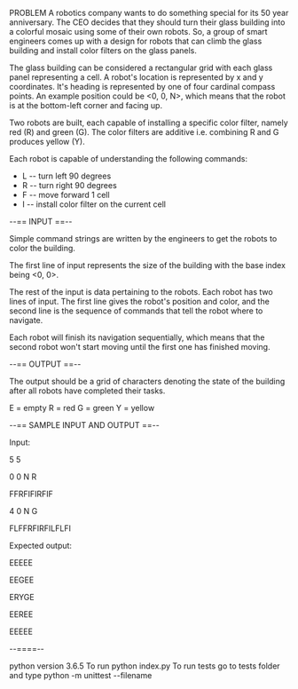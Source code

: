 PROBLEM
A robotics company wants to do something special for its 50 year anniversary. The CEO decides that they should turn their glass building into a colorful mosaic using some of their own robots. So, a group of smart engineers comes up with a design for robots that can climb the glass building and install color filters on the glass panels.

The glass building can be considered a rectangular grid with each glass panel representing a cell. A robot's location is represented by x and y coordinates. It's heading is represented by one of four cardinal compass points. An example position could be <0, 0, N>, which means that the robot is at the bottom-left corner and facing up.

Two robots are built, each capable of installing a specific color filter, namely red (R) and green (G). The color filters are additive i.e. combining R and G produces yellow (Y).

Each robot is capable of understanding the following commands:
* L -- turn left 90 degrees
* R -- turn right 90 degrees
* F -- move forward 1 cell
* I -- install color filter on the current cell

--== INPUT ==--

Simple command strings are written by the engineers to get the robots to color the building. 

The first line of input represents the size of the building with the base index being <0, 0>.

The rest of the input is data pertaining to the robots. Each robot has two lines of input. The first line gives the robot's position and color, and the second line is the sequence of commands that tell the robot where to navigate.

Each robot will finish its navigation sequentially, which means that the second robot won't start moving until the first one has finished moving.

--== OUTPUT ==--

The output should be a grid of characters denoting the state of the building after all robots have completed their tasks.

E = empty
R = red
G = green
Y = yellow

--== SAMPLE INPUT AND OUTPUT ==--

Input:

5 5

0 0 N R

FFRFIFIRFIF

4 0 N G

FLFFRFIRFILFLFI

Expected output:

EEEEE

EEGEE

ERYGE

EEREE

EEEEE

--====--

python version 3.6.5
To run python index.py
To run tests go to tests folder and type python -m unittest --filename
